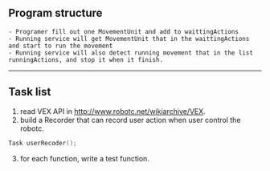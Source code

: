 ## Program structure
	- Programer fill out one MovementUnit and add to waittingActions
	- Running service will get MovementUnit that in the waittingActions and start to run the movement
	- Running service will also detect running movement that in the list runningActions, and stop it when it finish.
***
## Task list
1. read VEX API in <http://www.robotc.net/wikiarchive/VEX>.
2. build a Recorder that can record user action when user control the robotc.
```C
Task userRecoder();
```
3. for each function, write a test function.
